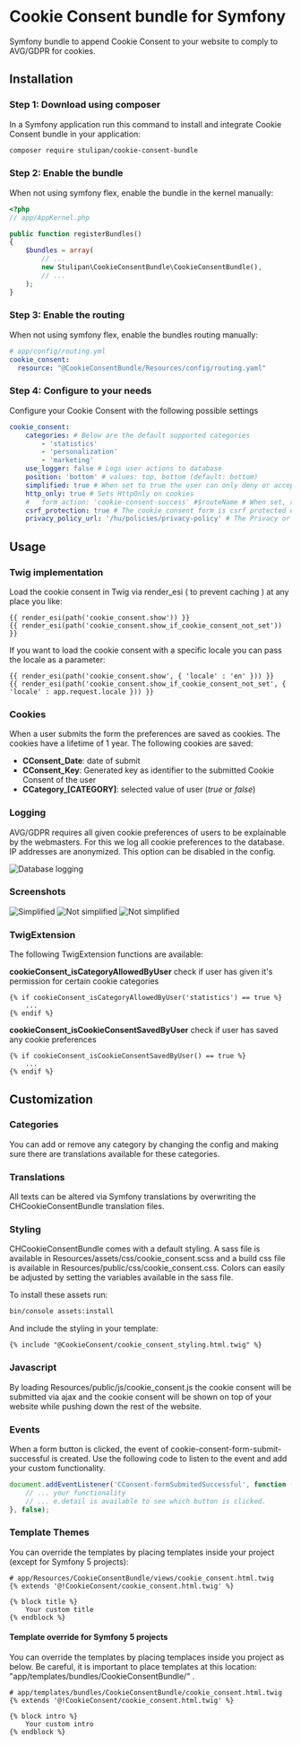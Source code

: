 # Cookie Consent bundle for Symfony
Symfony bundle to append Cookie Consent to your website to comply to AVG/GDPR for cookies.

## Installation

### Step 1: Download using composer
In a Symfony application run this command to install and integrate Cookie Consent bundle in your application:
```bash
composer require stulipan/cookie-consent-bundle
```

### Step 2: Enable the bundle
When not using symfony flex, enable the bundle in the kernel manually:

```php
<?php
// app/AppKernel.php

public function registerBundles()
{
    $bundles = array(
        // ...
        new Stulipan\CookieConsentBundle\CookieConsentBundle(),
        // ...
    );
}
```

### Step 3: Enable the routing
When not using symfony flex, enable the bundles routing manually:
```yaml
# app/config/routing.yml
cookie_consent:
  resource: "@CookieConsentBundle/Resources/config/routing.yaml"
```

### Step 4: Configure to your needs
Configure your Cookie Consent with the following possible settings
```yaml
cookie_consent:
    categories: # Below are the default supported categories
        - 'statistics'
        - 'personalization'
        - 'marketing'
    use_logger: false # Logs user actions to database
    position: 'bottom' # values: top, bottom (default: bottom)
    simplified: true # When set to true the user can only deny or accept all cookies at once
    http_only: true # Sets HttpOnly on cookies
    #   form_action: 'cookie-consent-success' #$routeName # When set, xhr-Requests will only be sent to this route. Take care of having the route available.
    csrf_protection: true # The cookie consent form is csrf protected or not
    privacy_policy_url: '/hu/policies/privacy-policy' # The Privacy or Cookie Policy URL
```

## Usage
### Twig implementation
Load the cookie consent in Twig via render_esi ( to prevent caching ) at any place you like:
```twig
{{ render_esi(path('cookie_consent.show')) }}
{{ render_esi(path('cookie_consent.show_if_cookie_consent_not_set')) }}
```

If you want to load the cookie consent with a specific locale you can pass the locale as a parameter:
```twig
{{ render_esi(path('cookie_consent.show', { 'locale' : 'en' })) }}
{{ render_esi(path('cookie_consent.show_if_cookie_consent_not_set', { 'locale' : app.request.locale })) }}
```

### Cookies
When a user submits the form the preferences are saved as cookies. The cookies have a lifetime of 1 year. The following cookies are saved:
- **CConsent_Date**: date of submit
- **CConsent_Key**: Generated key as identifier to the submitted Cookie Consent of the user
- **CCategory_[CATEGORY]**: selected value of user (*true* or *false*)

### Logging
AVG/GDPR requires all given cookie preferences of users to be explainable by the webmasters. For this we log all cookie preferences to the database. IP addresses are anonymized. This option can be disabled in the config.

![Database logging](https://raw.githubusercontent.com/ConnectHolland/cookie-consent-bundle/master/Resources/doc/log.png)

### Screenshots
![Simplified](https://raw.githubusercontent.com/stulipan/CookieConsentBundle/master/Resources/doc/simplified.png)
![Not simplified](https://raw.githubusercontent.com/stulipan/CookieConsentBundle/master/Resources/doc/not_simplified_01.png)
![Not simplified](https://raw.githubusercontent.com/stulipan/CookieConsentBundle/master/Resources/doc/not_simplified_02.png)

### TwigExtension
The following TwigExtension functions are available:

**cookieConsent_isCategoryAllowedByUser**
check if user has given it's permission for certain cookie categories
```twig
{% if cookieConsent_isCategoryAllowedByUser('statistics') == true %}
    ...
{% endif %}
```

**cookieConsent_isCookieConsentSavedByUser**
check if user has saved any cookie preferences
```twig
{% if cookieConsent_isCookieConsentSavedByUser() == true %}
    ...
{% endif %}
```


## Customization
### Categories
You can add or remove any category by changing the config and making sure there are translations available for these categories.

### Translations
All texts can be altered via Symfony translations by overwriting the CHCookieConsentBundle translation files.

### Styling
CHCookieConsentBundle comes with a default styling. A sass file is available in Resources/assets/css/cookie_consent.scss and a build css file is available in Resources/public/css/cookie_consent.css. Colors can easily be adjusted by setting the variables available in the sass file.

To install these assets run:
```bash
bin/console assets:install
```

And include the styling in your template:
```twig
{% include "@CookieConsent/cookie_consent_styling.html.twig" %}
```

### Javascript
By loading Resources/public/js/cookie_consent.js the cookie consent will be submitted via ajax and the cookie consent will be shown on top of your website while pushing down the rest of the website.

### Events
When a form button is clicked, the event of cookie-consent-form-submit-successful is created. Use the following code to listen to the event and add your custom functionality.
```javascript
document.addEventListener('CConsent-formSubmitedSuccessful', function (e) {
    // ... your functionality
    // ... e.detail is available to see which button is clicked.
}, false);
```

### Template Themes
You can override the templates by placing templates inside your project (except for Symfony 5 projects):

```twig
# app/Resources/CookieConsentBundle/views/cookie_consent.html.twig
{% extends '@!CookieConsent/cookie_consent.html.twig' %}

{% block title %}
    Your custom title
{% endblock %}
```

#### Template override for Symfony 5 projects
You can override the templates by placing templaces inside you project as below. Be careful, it is important to place templates at this location: "app/templates/bundles/CookieConsentBundle/" . 
```twig
# app/templates/bundles/CookieConsentBundle/cookie_consent.html.twig
{% extends '@!CookieConsent/cookie_consent.html.twig' %}

{% block intro %}
    Your custom intro
{% endblock %}
```
